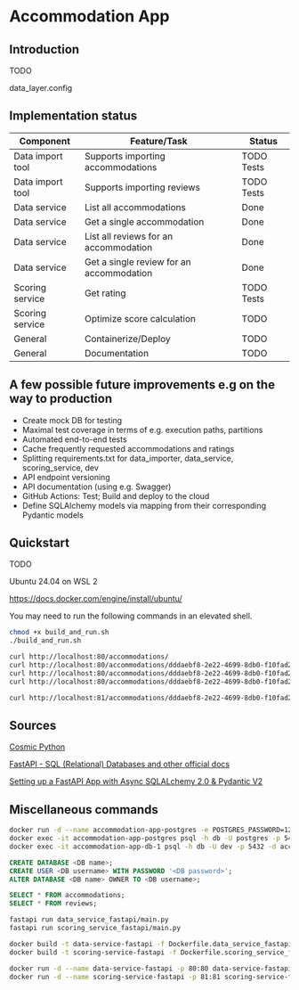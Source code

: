 # Accommodation App

## Introduction

TODO

data_layer.config

## Implementation status

| Component        | Feature/Task                             | Status     |
| ---------------- | ---------------------------------------- | ---------- |
| Data import tool | Supports importing accommodations        | TODO Tests |
| Data import tool | Supports importing reviews               | TODO Tests |
| Data service     | List all accommodations                  | Done       |
| Data service     | Get a single accommodation               | Done       |
| Data service     | List all reviews for an accommodation    | Done       |
| Data service     | Get a single review for an accommodation | Done       |
| Scoring service  | Get rating                               | TODO Tests |
| Scoring service  | Optimize score calculation               | TODO       |
| General          | Containerize/Deploy                      | TODO       |
| General          | Documentation                            | TODO       |

## A few possible future improvements e.g on the way to production

- Create mock DB for testing
- Maximal test coverage in terms of e.g. execution paths, partitions
- Automated end-to-end tests
- Cache frequently requested accommodations and ratings
- Splitting requirements.txt for data_importer, data_service, scoring_service, dev
- API endpoint versioning
- API documentation (using e.g. Swagger)
- GitHub Actions: Test; Build and deploy to the cloud
- Define SQLAlchemy models via mapping from their corresponding Pydantic models

## Quickstart

TODO

Ubuntu 24.04 on WSL 2

https://docs.docker.com/engine/install/ubuntu/

You may need to run the following commands in an elevated shell.

```bash
chmod +x build_and_run.sh
./build_and_run.sh
```

```bash
curl http://localhost:80/accommodations/
curl http://localhost:80/accommodations/dddaebf8-2e22-4699-8db0-f10fad2f2f8f/
curl http://localhost:80/accommodations/dddaebf8-2e22-4699-8db0-f10fad2f2f8f/reviews/
curl http://localhost:80/accommodations/dddaebf8-2e22-4699-8db0-f10fad2f2f8f/reviews/4aa80891-ed4e-4419-9d17-c3a2965d53b6
```

```bash
curl http://localhost:81/accommodations/dddaebf8-2e22-4699-8db0-f10fad2f2f8f/scores/
```

## Sources

[Cosmic Python](https://www.cosmicpython.com/)

[FastAPI - SQL (Relational) Databases and other official docs](https://fastapi.tiangolo.com/tutorial/sql-databases/)

[Setting up a FastAPI App with Async SQLALchemy 2.0 & Pydantic V2](https://medium.com/@tclaitken/setting-up-a-fastapi-app-with-async-sqlalchemy-2-0-pydantic-v2-e6c540be4308)

## Miscellaneous commands

```bash
docker run -d --name accommodation-app-postgres -e POSTGRES_PASSWORD=12345678 -p 5432:5432 postgres
docker exec -it accommodation-app-postgres psql -h db -U postgres -p 5432
docker exec -it accommodation-app-db-1 psql -h db -U dev -p 5432 -d accommodation_app
```

```sql
CREATE DATABASE <DB name>;
CREATE USER <DB username> WITH PASSWORD '<DB password>';
ALTER DATABASE <DB name> OWNER TO <DB username>;
```

```sql
SELECT * FROM accommodations;
SELECT * FROM reviews;
```

```bash
fastapi run data_service_fastapi/main.py
fastapi run scoring_service_fastapi/main.py
```

```bash
docker build -t data-service-fastapi -f Dockerfile.data_service_fastapi .
docker build -t scoring-service-fastapi -f Dockerfile.scoring_service_fastapi .
```

```bash
docker run -d --name data-service-fastapi -p 80:80 data-service-fastapi
docker run -d --name scoring-service-fastapi -p 81:81 scoring-service-fastapi
```
